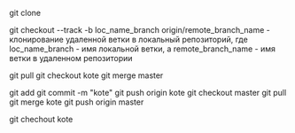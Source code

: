 git clone  

git checkout --track -b loc_name_branch origin/remote_branch_name - клонирование удаленной ветки в локальный репозиторий, где loc_name_branch - имя локальной ветки, а remote_branch_name - имя ветки в удаленном репозитории

git pull
git checkout kote
git merge master

git add 
git commit -m "kote"
git push origin kote
git checkout master
git pull
git merge kote
git push origin master

git chechout kote
